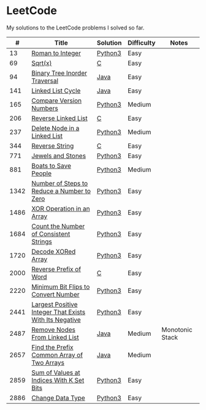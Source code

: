 LeetCode
========

My solutions to the LeetCode problems I solved so far.


| # | Title | Solution | Difficulty | Notes
|---| ----- | -------- | ---------- | -----
|13|[Roman to Integer](https://leetcode.com/problems/roman-to-integer/)|[Python3]()|Easy||
|69|[Sqrt(x)](https://leetcode.com/problems/sqrtx)|[C]()|Easy||
|94|[Binary Tree Inorder Traversal](https://leetcode.com/problems/binary-tree-inorder-traversal/)|[Java]()|Easy||
|141|[Linked List Cycle](https://leetcode.com/problems/linked-list-cycle/)|[Java]()|Easy||
|165|[Compare Version Numbers](https://leetcode.com/problems/compare-version-numbers/)|[Python3]()|Medium||
|206|[Reverse Linked List](https://leetcode.com/problems/reverse-linked-list/)|[C]()|Easy||
|237|[Delete Node in a Linked List](https://leetcode.com/problems/delete-node-in-a-linked-list/)|[Python3]()|Medium||
|344|[Reverse String](https://leetcode.com/problems/reverse-string/)|[C]()|Easy||
|771|[Jewels and Stones](https://leetcode.com/problems/jewels-and-stones/)|[Python3]()|Easy||
|881|[Boats to Save People](https://leetcode.com/problems/boats-to-save-people/)|[Python3]()|Medium||
|1342|[Number of Steps to Reduce a Number to Zero](https://leetcode.com/problems/number-of-steps-to-reduce-a-number-to-zero/)|[Python3]()|Easy||
|1486|[XOR Operation in an Array](https://leetcode.com/problems/xor-operation-in-an-array/)|[Python3]()|Easy||
|1684|[Count the Number of Consistent Strings](https://leetcode.com/problems/count-the-number-of-consistent-strings/)|[Python3]()|Easy||
|1720|[Decode XORed Array](https://leetcode.com/problems/decode-xored-array/)|[Python3]()|Easy||
|2000|[Reverse Prefix of Word](https://leetcode.com/problems/reverse-prefix-of-word/)|[C]()|Easy||
|2220|[Minimum Bit Flips to Convert Number](https://leetcode.com/problems/minimum-bit-flips-to-convert-number/)|[Python3]()|Easy||
|2441|[Largest Positive Integer That Exists With Its Negative](https://leetcode.com/problems/largest-positive-integer-that-exists-with-its-negative/)|[Python3]()|Easy||
|2487|[Remove Nodes From Linked List](https://leetcode.com/problems/remove-nodes-from-linked-list/)|[Java]()|Medium|Monotonic Stack|
|2657|[Find the Prefix Common Array of Two Arrays](https://leetcode.com/problems/find-the-prefix-common-array-of-two-arrays/)|[Java]()|Medium||
|2859|[Sum of Values at Indices With K Set Bits](https://leetcode.com/problems/sum-of-values-at-indices-with-k-set-bits/)|[Python3]()|Easy||
|2886|[Change Data Type](https://leetcode.com/problems/change-data-type/)|[Python3]()|Easy||
